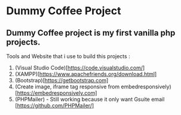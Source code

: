 # Dummy Coffee Project

## Dummy Coffee project is my first vanilla php projects.

Tools and Website that i use to build this projects :
1. (Visual Studio Code)[https://code.visualstudio.com/]
2. (XAMPP)[https://www.apachefriends.org/download.html]
3. (Bootstrap)[https://getbootstrap.com]
4. (Create image, iframe tag responsive from embedresponsively)[https://embedresponsively.com]
5. (PHPMailer) - Still working because it only want Gsuite email [https://github.com/PHPMailer/] 
